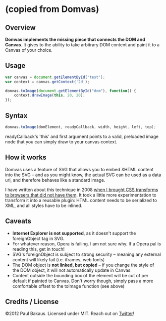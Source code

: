 # (copied from Domvas)

## Overview

__Domvas implements the missing piece that connects the DOM and Canvas__. It gives to the ability to take arbitrary DOM content and paint it to a Canvas of your choice.

## Usage
```js
var canvas = document.getElementById("test");
var context = canvas.getContext('2d');

domvas.toImage(document.getElementById("dom"), function() {
    context.drawImage(this, 20, 20);
});
```

## Syntax
```js
domvas.toImage(domElement, readyCallback, width, height, left, top);
```
readyCallback's 'this' and first argument points to a valid, preloaded image node that you can simply draw to your canvas context.

## How it works

Domvas uses a feature of SVG that allows you to embed XHTML content into the SVG – and as you might know, the actual SVG can be used as a data uri, and therefore behaves like a standard image.

I have written about this technique in 2008 [when I brought CSS transforms to browsers that did not have them](http://paulbakaus.com/2008/08/19/css-transforms-for-firefox/). It took a little more experimentation to transform it into a reusable plugin: HTML content needs to be serialized to XML, and all styles have to be inlined.	

## Caveats

- __Internet Explorer is not supported__, as it doesn't support the foreignObject tag in SVG.
- For whatever reason, Opera is failing. I am not sure why. If a Opera pal is reading this, get in touch!
- SVG's foreignObject is subject to strong security – meaning any external content will likely fail (i.e. iframes, web fonts)
- The DOM object is __not linked, but copied__ – if you change the style of the DOM object, it will not automatically update in Canvas
- Content outside the bounding box of the element will be cut of per default if painted to Canvas. Don't worry though, simply pass a more comfortable offset to the toImage function (see above)

## Credits / License

©2012 Paul Bakaus. Licensed under MIT. Reach out on [Twitter](http://twitter.com/pbakaus)!
